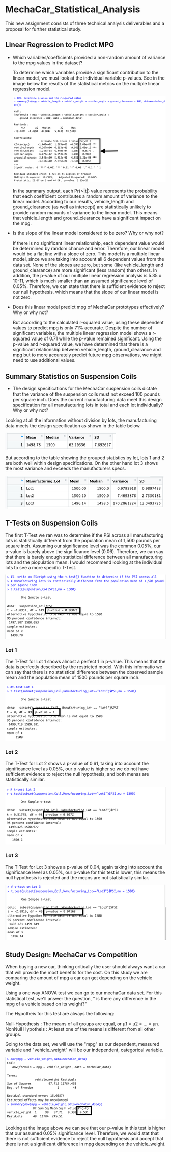 # MechaCar_Statistical_Analysis
This new assignment consists of three technical analysis deliverables and a proposal for further statistical study. 

## Linear Regression to Predict MPG

- Which variables/coefficients provided a non-random amount of variance to the mpg values in the dataset?

    To determine which variables provide a significant contribution to the linear model, we must look at the individual variable p-values. See in the image below the results of the statistical metrics on the multiple linear regression model.

    ![Statistical_Summary](/Images/Multipe_Linear_Reg.png)

    In the summary output, each Pr(>|t|) value represents the probability that each coefficient contributes a random amount of variance to the linear model. According to our results, vehicle_length and ground_clearance (as well as intercept) are statistically unlikely to provide random maounts of variance to the linear model. This means that vehicle_length and ground_clearance have a significant impact on the mpg.

- Is the slope of the linear model considered to be zero? Why or why not?

    If there is no significant linear relationship, each dependent value would be determined by random chance and error. Therefore, our linear model would be a flat line with a slope of zero.
    This model is a multiple linear model, since we are taking into account all 6 dependent values from the data set. None of the slopes are zero, but some (like vehicle_length and ground_clearance) are more significant (less random) than others.
    In addition, the p-value of our multiple linear regression analysis is 5.35 x 10-11, which is much smaller than an assumed significance level of 0.05%. Therefore, we can state that there is sufficient evidence to reject our null hypothesis, which means that the slope of our linear model is not zero.

- Does this linear model predict mpg of MechaCar prototypes effectively? Why or why not?

    But according to the calculated r-squared value, using these dependent values to predict mpg is only 71% accurate. Despite the number of significant variables, the multiple linear regression model shows a r-squared value of 0.71 while the p-value remained significant. Using the p-value and r-squared value, we have determined that there is a significant relationship between vehicle_length, ground_clearance and mpg but to more accurately predict future mpg observations, we might need to use additional values. 


## Summary Statistics on Suspension Coils

- The design specifications for the MechaCar suspension coils dictate that the variance of the suspension coils must not exceed 100 pounds per square inch. Does the current manufacturing data meet this design specification for all manufacturing lots in total and each lot individually? Why or why not?

Looking at all the information without division by lots, the manufacturing data meets the design specification as shown in the table below.

![Summary](/Images/Summary.png)

But according to the table showing the grouped statistics by lot, lots 1 and 2 are both well within design specifications. On the other hand lot 3 shows the most variance and exceeds the manufacturers specs.

![Grouped_Summary](/Images/Grouped_Summary.png)


## T-Tests on Suspension Coils

The first T-Test we ran was to determine if the PSI across all manufacturing lots is statistically different from the population mean of 1,500 pounds per square inch. Assuming our significance level was the common 0.05%, our p-value is barely above the significance level (0.06). Therefore, we can say that there is barely enough statistical difference between all manufacturing lots and the piopulation mean. I would recommend looking at the individual lots to see a more specific T-Test.

![all_lots_ttest](/Images/all_lots.png)

### Lot 1

The T-Test for Lot 1 shows almost a perfect 1 in p-value. This means that the data is perfectly described by the restricted model. With this informatio we can say that there is no statistical difference between the observed sample mean and the population mean of 1500 pounds per square inch.

![Lot1](/Images/Lot1.png)

### Lot 2

The T-Test for Lot 2 shows a p-value of 0.61, taking into account the significance level as 0.05%, our p-value is higher so we do not have sufficient evidence to reject the null hypothesis, and both menas are statistically similar.

![lot2](/Images/Lot2.png)

### Lot 3

The T-Test for Lot 3 shows a p-value of 0.04, again taking into account the significance level as 0.05%, our p-value for this test is lower, this means the null hypothesis is rejected and the means are not statistically similar.

![lot3](/Images/Lot3.png)

## Study Design: MechaCar vs Competition

When buying a new car, thinking critically the user should always want a car that will provide the most benefits for the cost. On this study we are comparing the amount of mpg a car can get depending on the vehicle weight.

Using a one way ANOVA test we can go to our mechaCar data set. For this statistical test, we'll answer the question, " is there any difference in the mpg of a vehicle based on its weight?"

The Hypotheis for this test are always the following:

Null-Hypothesis : The means of all groups are equal, or µ1 = µ2 = … = µn.
NonNull Hypotheis : At least one of the means is different from all other groups.

Going to the data set, we will use the "mpg" as our dependent, measured variable and "vehicle_weight" will be our independent, categorical variable.

![ANOVA](/Images/ANOVA.png)

Looking at the image above we can see that our p-value in this test is higher that our assumed 0.05% significance level. Therefore, we would stat that there is not sufficient evidence to reject the null hypothesis and accept that there is not a significant difference in mpg depending on the vehicle_weight.

